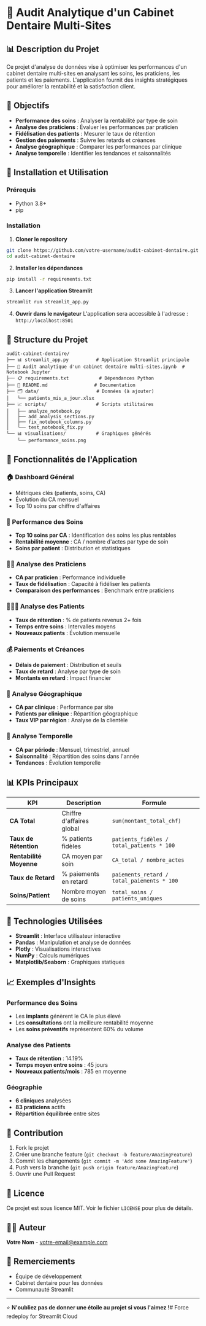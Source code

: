 # 🦷 Audit Analytique d'un Cabinet Dentaire Multi-Sites

## 📊 Description du Projet

Ce projet d'analyse de données vise à optimiser les performances d'un cabinet dentaire multi-sites en analysant les soins, les praticiens, les patients et les paiements. L'application fournit des insights stratégiques pour améliorer la rentabilité et la satisfaction client.

## 🎯 Objectifs

- **Performance des soins** : Analyser la rentabilité par type de soin
- **Analyse des praticiens** : Évaluer les performances par praticien
- **Fidélisation des patients** : Mesurer le taux de rétention
- **Gestion des paiements** : Suivre les retards et créances
- **Analyse géographique** : Comparer les performances par clinique
- **Analyse temporelle** : Identifier les tendances et saisonnalités

## 🚀 Installation et Utilisation

### Prérequis
- Python 3.8+
- pip

### Installation

1. **Cloner le repository**
```bash
git clone https://github.com/votre-username/audit-cabinet-dentaire.git
cd audit-cabinet-dentaire
```

2. **Installer les dépendances**
```bash
pip install -r requirements.txt
```

3. **Lancer l'application Streamlit**
```bash
streamlit run streamlit_app.py
```

4. **Ouvrir dans le navigateur**
L'application sera accessible à l'adresse : `http://localhost:8501`

## 📁 Structure du Projet

```
audit-cabinet-dentaire/
├── 📊 streamlit_app.py          # Application Streamlit principale
├── 📓 Audit analytique d'un cabinet dentaire multi-sites.ipynb  # Notebook Jupyter
├── 📋 requirements.txt           # Dépendances Python
├── 📖 README.md                 # Documentation
├── 🗂️ data/                     # Données (à ajouter)
│   └── patients_mis_a_jour.xlsx
├── 📈 scripts/                  # Scripts utilitaires
│   ├── analyze_notebook.py
│   ├── add_analysis_sections.py
│   ├── fix_notebook_columns.py
│   └── test_notebook_fix.py
└── 📊 visualisations/           # Graphiques générés
    └── performance_soins.png
```

## 🎨 Fonctionnalités de l'Application

### 🏠 Dashboard Général
- Métriques clés (patients, soins, CA)
- Évolution du CA mensuel
- Top 10 soins par chiffre d'affaires

### 🦷 Performance des Soins
- **Top 10 soins par CA** : Identification des soins les plus rentables
- **Rentabilité moyenne** : CA / nombre d'actes par type de soin
- **Soins par patient** : Distribution et statistiques

### 👨‍⚕️ Analyse des Praticiens
- **CA par praticien** : Performance individuelle
- **Taux de fidélisation** : Capacité à fidéliser les patients
- **Comparaison des performances** : Benchmark entre praticiens

### 🧑‍🤝‍🧑 Analyse des Patients
- **Taux de rétention** : % de patients revenus 2+ fois
- **Temps entre soins** : Intervalles moyens
- **Nouveaux patients** : Évolution mensuelle

### 💰 Paiements et Créances
- **Délais de paiement** : Distribution et seuils
- **Taux de retard** : Analyse par type de soin
- **Montants en retard** : Impact financier

### 🏥 Analyse Géographique
- **CA par clinique** : Performance par site
- **Patients par clinique** : Répartition géographique
- **Taux VIP par région** : Analyse de la clientèle

### 📅 Analyse Temporelle
- **CA par période** : Mensuel, trimestriel, annuel
- **Saisonnalité** : Répartition des soins dans l'année
- **Tendances** : Évolution temporelle

## 📊 KPIs Principaux

| KPI | Description | Formule |
|-----|-------------|---------|
| **CA Total** | Chiffre d'affaires global | `sum(montant_total_chf)` |
| **Taux de Rétention** | % patients fidèles | `patients_fidèles / total_patients * 100` |
| **Rentabilité Moyenne** | CA moyen par soin | `CA_total / nombre_actes` |
| **Taux de Retard** | % paiements en retard | `paiements_retard / total_paiements * 100` |
| **Soins/Patient** | Nombre moyen de soins | `total_soins / patients_uniques` |

## 🔧 Technologies Utilisées

- **Streamlit** : Interface utilisateur interactive
- **Pandas** : Manipulation et analyse de données
- **Plotly** : Visualisations interactives
- **NumPy** : Calculs numériques
- **Matplotlib/Seaborn** : Graphiques statiques

## 📈 Exemples d'Insights

### Performance des Soins
- Les **implants** génèrent le CA le plus élevé
- Les **consultations** ont la meilleure rentabilité moyenne
- Les **soins préventifs** représentent 60% du volume

### Analyse des Patients
- **Taux de rétention** : 14.19%
- **Temps moyen entre soins** : 45 jours
- **Nouveaux patients/mois** : 785 en moyenne

### Géographie
- **6 cliniques** analysées
- **83 praticiens** actifs
- **Répartition équilibrée** entre sites

## 🤝 Contribution

1. Fork le projet
2. Créer une branche feature (`git checkout -b feature/AmazingFeature`)
3. Commit les changements (`git commit -m 'Add some AmazingFeature'`)
4. Push vers la branche (`git push origin feature/AmazingFeature`)
5. Ouvrir une Pull Request

## 📝 Licence

Ce projet est sous licence MIT. Voir le fichier `LICENSE` pour plus de détails.

## 👨‍💻 Auteur

**Votre Nom** - [votre-email@example.com](mailto:votre-email@example.com)

## 🙏 Remerciements

- Équipe de développement
- Cabinet dentaire pour les données
- Communauté Streamlit

---

⭐ **N'oubliez pas de donner une étoile au projet si vous l'aimez !**# Force redeploy for Streamlit Cloud
